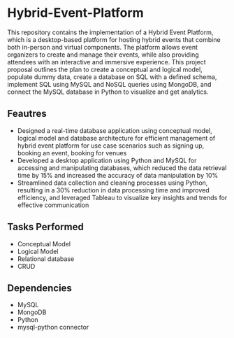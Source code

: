 # Hybrid-Event-Platform
This repository contains the implementation of a Hybrid Event Platform, which is a desktop-based platform for hosting hybrid events that combine both in-person and virtual components. The platform allows event organizers to create and manage their events, while also providing attendees with an interactive and immersive experience. This project proposal outlines the plan to create a conceptual and logical model, populate dummy data, create a database on SQL with a defined schema, implement SQL using MySQL and NoSQL queries using MongoDB, and connect the MySQL database in Python to visualize and get analytics.

## Feautres
*	Designed a real-time database application using conceptual model, logical model and database architecture for efficient management of hybrid event platform for use case scenarios such as signing up, booking an event, booking for venues
*	Developed a desktop application using Python and MySQL for accessing and manipulating databases, which reduced the data retrieval time by 15% and increased the accuracy of data manipulation by 10%
*	Streamlined data collection and cleaning processes using Python, resulting in a 30% reduction in data processing time and improved efficiency, and leveraged Tableau to visualize key insights and trends for effective communication


## Tasks Performed
* Conceptual Model
* Logical Model
* Relational database
* CRUD 

## Dependencies
* MySQL
* MongoDB
* Python
* mysql-python connector

